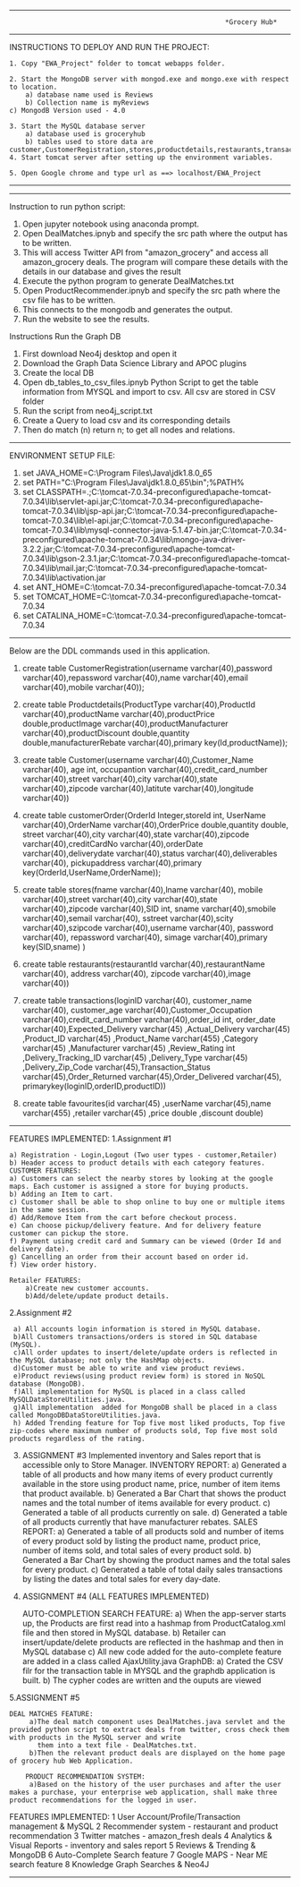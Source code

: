 -------------------------------------------------------------------------------------------------------------------------------------------------------------------------------------------------------------
		                          	     				  *Grocery Hub*
-------------------------------------------------------------------------------------------------------------------------------------------------------------------------------------------------------------
INSTRUCTIONS TO DEPLOY AND RUN THE PROJECT:

 	1. Copy "EWA_Project" folder to tomcat webapps folder.

	2. Start the MongoDB server with mongod.exe and mongo.exe with respect to location.
		a) database name used is Reviews
		b) Collection name is myReviews
    c) MongodB Version used - 4.0

	3. Start the MySQL database server
		a) database used is groceryhub
		b) tables used to store data are customer,CustomerRegistration,stores,productdetails,restaurants,transactions,favourites,customerorder
	4. Start tomcat server after setting up the environment variables.

 	5. Open Google chrome and type url as ==> localhost/EWA_Project

-------------------------------------------------------------------------------------------------------------------------------------------------------------------------------------------------------------

-------------------------------------------------------------------------------------------------------------------------------------------------------------------------------------------------------------

Instruction to run python script:

 1. Open jupyter notebook using anaconda prompt.
 2. Open DealMatches.ipnyb and specify the src path where the output has to be written.
 3. This will access Twitter API from "amazon_grocery" and access all amazon_grocery deals. The program will compare these details with the details in our database and gives the result
 4. Execute the python program to generate DealMatches.txt
 5. Open ProductRecommender.ipnyb and specify the src path where the csv file has to be written.
 6. This connects to the mongodb and generates the output.
 7. Run the website to see the results.

 Instructions Run the Graph DB
 1. First download Neo4j desktop and open it
 2. Download the Graph Data Science Library and APOC plugins
 3. Create the local DB
 4. Open db_tables_to_csv_files.ipnyb Python Script to get the table information from MYSQL and import to csv. All csv are stored in CSV folder
 5. Run the script from neo4j_script.txt
 6. Create a Query to load csv and its corresponding details
 7. Then do match (n) return n; to get all nodes and relations.

---------------------------------------------------------------------------------------------------------------------------------------------------------------------------------------------------------------

ENVIRONMENT SETUP FILE:
 1. set JAVA_HOME=C:\Program Files\Java\jdk1.8.0_65
 2. set PATH="C:\Program Files\Java\jdk1.8.0_65\bin";%PATH%
 3. set CLASSPATH=.;C:\tomcat-7.0.34-preconfigured\apache-tomcat-7.0.34\lib\servlet-api.jar;C:\tomcat-7.0.34-preconfigured\apache-tomcat-7.0.34\lib\jsp-api.jar;C:\tomcat-7.0.34-preconfigured\apache-tomcat-7.0.34\lib\el-api.jar;C:\tomcat-7.0.34-preconfigured\apache-tomcat-7.0.34\lib\mysql-connector-java-5.1.47-bin.jar;C:\tomcat-7.0.34-preconfigured\apache-tomcat-7.0.34\lib\mongo-java-driver-3.2.2.jar;C:\tomcat-7.0.34-preconfigured\apache-tomcat-7.0.34\lib\gson-2.3.1.jar;C:\tomcat-7.0.34-preconfigured\apache-tomcat-7.0.34\lib\mail.jar;C:\tomcat-7.0.34-preconfigured\apache-tomcat-7.0.34\lib\activation.jar
 4. set ANT_HOME=C:\tomcat-7.0.34-preconfigured\apache-tomcat-7.0.34
 5. set TOMCAT_HOME=C:\tomcat-7.0.34-preconfigured\apache-tomcat-7.0.34
 6. set CATALINA_HOME=C:\tomcat-7.0.34-preconfigured\apache-tomcat-7.0.34

--------------------------------------------------------------------------------------------------------------------------------------------------------------------------------------------------------------

Below are the DDL commands used in this application.
 1. create table CustomerRegistration(username varchar(40),password varchar(40),repassword varchar(40),name varchar(40),email varchar(40),mobile varchar(40));

 2. create table Productdetails(ProductType varchar(40),ProductId varchar(40),productName varchar(40),productPrice double,productImage varchar(40),productManufacturer varchar(40),productDiscount double,quantity double,manufacturerRebate varchar(40),primary key(Id,productName));

 3. create table Customer(username varchar(40),Customer_Name varchar(40), age int, occupantion varchar(40),credit_card_number varchar(40),street varchar(40),city varchar(40),state varchar(40),zipcode varchar(40),latitute varchar(40),longitude varchar(40))

 4.  create table customerOrder(OrderId Integer,storeId int, UserName varchar(40),OrderName varchar(40),OrderPrice double,quantity double, street varchar(40),city varchar(40),state varchar(40),zipcode varchar(40),creditCardNo varchar(40),orderDate varchar(40),deliverydate varchar(40),status varchar(40),deliverables varchar(40), pickupaddress varchar(40),primary key(OrderId,UserName,OrderName));

 5. create table stores(fname varchar(40),lname varchar(40), mobile varchar(40),street varchar(40),city varchar(40),state varchar(40),zipcode varchar(40),SID int, sname varchar(40),smobile varchar(40),semail varchar(40), sstreet varchar(40),scity varchar(40),szipcode varchar(40),username varchar(40), password varchar(40), repassword varchar(40), simage varchar(40),primary key(SID,sname) )

 6. create table restaurants(restaurantId varchar(40),restaurantName varchar(40), address varchar(40), zipcode varchar(40),image varchar(40))

 7. create table transactions(loginID varchar(40), customer_name varchar(40), customer_age varchar(40),Customer_Occupation varchar(40),credit_card_number varchar(40),order_id int, order_date varchar(40),Expected_Delivery varchar(45) ,Actual_Delivery varchar(45) ,Product_ID varchar(45) ,Product_Name varchar(455) ,Category varchar(45) ,Manufacturer varchar(45) ,Review_Rating int ,Delivery_Tracking_ID varchar(45) ,Delivery_Type varchar(45) ,Delivery_Zip_Code varchar(45),Transaction_Status
  varchar(45),Order_Returned varchar(45),Order_Delivered varchar(45), primarykey(loginID,orderID,productID))

 8. create table favourites(id varchar(45) ,userName varchar(45),name varchar(455) ,retailer varchar(45) ,price double ,discount double)
---------------------------------------------------------------------------------------------------------------------------------------------------------------------------------------------------------------------

FEATURES IMPLEMENTED:
1.Assignment #1 

  	a) Registration - Login,Logout (Two user types - customer,Retailer)
  	b) Header access to product details with each category features.
    CUSTOMER FEATURES:
    a) Customers can select the nearby stores by looking at the google maps. Each customer is assigned a store for buying products.
   	b) Adding an Item to cart.
    c) Customer shall be able to shop online to buy one or multiple items in the same session.
   	d) Add/Remove Item from the cart before checkout process.
   	e) Can choose pickup/delivery feature. And for delivery feature customer can pickup the store.
   	f) Payment using credit card and Summary can be viewed (Order Id and delivery date).
   	g) Cancelling an order from their account based on order id.
   	f) View order history.

    Retailer FEATURES:
        a)Create new customer accounts.
        b)Add/delete/update product details.

2.Assignment #2 

	 a) All accounts login information is stored in MySQL database.
	 b)All Customers transactions/orders is stored in SQL database (MySQL).
	 c)All order updates to insert/delete/update orders is reflected in the MySQL database; not only the HashMap objects.
	 d)Customer must be able to write and view product reviews.
	 e)Product reviews(using product review form) is stored in NoSQL database (MongoDB).
	 f)All implementation for MySQL is placed in a class called MySQLDataStoreUtilities.java.
	 g)All implementation  added for MongoDB shall be placed in a class called MongoDBDataStoreUtilities.java.
	 h) Added Trending feature for Top five most liked products, Top five zip-codes where maximum number of products sold, Top five most sold products regardless of the rating.

3. ASSIGNMENT #3 
Implemented inventory and Sales report that is accessible only to Store Manager.
INVENTORY REPORT:
    	a) Generated a table of all products and how many items of every product currently available in the store using product name, price, number of item items that product available.
	b) Generated a Bar Chart that shows the product names and the total number of items available for every product.
	c) Generated a table of all products currently on sale.
	d) Generated a table of all products currently that have manufacturer rebates.
SALES REPORT:
    	a) Generated a table of all products sold and number of items of every product sold by listing the product name, product price, number of items sold, and total sales of every product sold.
	b) Generated a Bar Chart by showing the product names and the total sales for every product.
	c) Generated a table of total daily sales transactions by listing the dates and total sales for every day-date.

4. ASSIGNMENT #4 (ALL FEATURES IMPLEMENTED)

	AUTO-COMPLETION SEARCH FEATURE:
	  a) When the app-server starts up, the Products are first read into a hashmap from ProductCatalog.xml file and then stored in MySQL database.
	  b) Retailer can insert/update/delete products are reflected in the hashmap and then in MySQL database
	  c) All new code added for the auto-complete feature are added in a class called AjaxUtility.java
  GraphDB:
    a) Crated the CSV filr for the transaction table in MYSQL and the graphdb application is built.
    b) The cypher codes are written and the ouputs are viewed


5.ASSIGNMENT #5

	DEAL MATCHES FEATURE:
         a)The deal match component uses DealMatches.java servlet and the provided python script to extract deals from twitter, cross check them with products in the MySQL server and write
           them into a text file - DealMatches.txt.
         b)Then the relevant product deals are displayed on the home page of grocery hub Web Application.

        PRODUCT RECOMMENDATION SYSTEM:
         a)Based on the history of the user purchases and after the user makes a purchase, your enterprise web application, shall make three product recommendations for the logged in user.

FEATURES IMPLEMENTED:
      1 User Account/Profile/Transaction management & MySQL
      2 Recommender system - restaurant and product recommendation
      3 Twitter matches - amazon_fresh deals
      4 Analytics & Visual Reports - inventory and sales report
      5 Reviews & Trending & MongoDB
      6 Auto-Complete Search feature
      7 Google MAPS - Near ME search feature
      8 Knowledge Graph Searches & Neo4J

-------------------------------------------------------------------------------------------------------------------------------------------------------------------------------------------------------------
